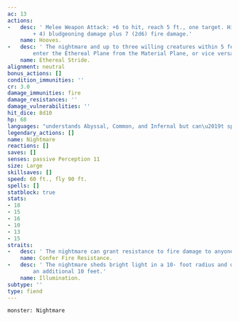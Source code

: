 ```yaml
---
ac: 13
actions:
-   desc: ' Melee Weapon Attack: +6 to hit, reach 5 ft., one target. Hit: 13 (2d8
        + 4) bludgeoning damage plus 7 (2d6) fire damage.'
    name: Hooves.
-   desc: ' The nightmare and up to three willing creatures within 5 feet of it magically
        enter the Ethereal Plane from the Material Plane, or vice versa.'
    name: Ethereal Stride.
alignment: neutral
bonus_actions: []
condition_immunities: ''
cr: 3.0
damage_immunities: fire
damage_resistances: ''
damage_vulnerabilities: ''
hit_dice: 8d10
hp: 68
languages: "understands Abyssal, Common, and Infernal but can\u2019t speak"
legendary_actions: []
name: Nightmare
reactions: []
saves: []
senses: passive Perception 11
size: Large
skillsaves: []
speed: 60 ft., fly 90 ft.
spells: []
statblock: true
stats:
- 18
- 15
- 16
- 10
- 13
- 15
straits:
-   desc: ' The nightmare can grant resistance to fire damage to anyone riding it.'
    name: Confer Fire Resistance.
-   desc: ' The nightmare sheds bright light in a 10- foot radius and dim light for
        an additional 10 feet.'
    name: Illumination.
subtype: ''
type: fiend
---
```

```statblock
monster: Nightmare
```